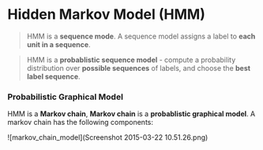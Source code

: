 # Hidden Markov Model (HMM)

> HMM is a **sequence mode**. A sequence model assigns a label to **each unit in a sequence**.

> HMM is a **probablistic sequence model** - compute a probability distribution over **possible sequences** of labels, and choose the **best label sequence**.


### Probabilistic Graphical Model

HMM is a **Markov chain**, **Markov chain** is a **probablistic graphical model**. A markov chain has the following components:

![markov_chain_model](Screenshot 2015-03-22 10.51.26.png)


